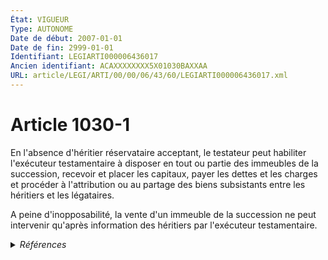```yaml
---
État: VIGUEUR
Type: AUTONOME
Date de début: 2007-01-01
Date de fin: 2999-01-01
Identifiant: LEGIARTI000006436017
Ancien identifiant: ACAXXXXXXXX5X01030BAXXAA
URL: article/LEGI/ARTI/00/00/06/43/60/LEGIARTI000006436017.xml
---
```


<h1>Article 1030-1</h1>

En l'absence d'héritier réservataire acceptant, le testateur peut habiliter
l'exécuteur testamentaire à disposer en tout ou partie des immeubles de la
succession, recevoir et placer les capitaux, payer les dettes et les charges et
procéder à l'attribution ou au partage des biens subsistants entre les héritiers
et les légataires.<br />

A peine d'inopposabilité, la vente d'un immeuble de la succession ne peut
intervenir qu'après information des héritiers par l'exécuteur testamentaire.


<details>
  <summary><em>Références</em></summary>

  <h2>Articles faisant référence à l'article</h2>
  
  <ul>
    <li>
      <a href="https://legal.tricoteuses.fr//redirection/LEGIARTI000033460699?vers=git&vers=legifrance">Code civil - article 1030-2 AUTONOME VIGUEUR, en vigueur depuis le 2017-11-01</a> CITATION source
    </li>
    <li>
      <a href="https://legal.tricoteuses.fr//redirection/LEGIARTI000006284853?vers=git&vers=legifrance">LOI n° 2006-728 du 23 juin 2006 portant réforme des successions et des libéralités - article 19 ENTIEREMENT_MODIF</a> CREATION cible
    </li>
    <li>
      <a href="https://legal.tricoteuses.fr//redirection/LEGIARTI000006434766?vers=git&vers=legifrance">Code civil - article 1031 AUTONOME VIGUEUR, en vigueur depuis le 2007-01-01</a> CITATION source
    </li>
    <li>
      <a href="https://legal.tricoteuses.fr//redirection/LEGIARTI000006436026?vers=git&vers=legifrance">Code civil - article 1030-2 AUTONOME MODIFIE, en vigueur du 2007-01-01 au 2017-11-01</a> CITATION source
    </li>
  </ul>
  
  <h2>Références faites par l'article</h2>
  
  <ul>
    <li>
      2006-06-23 CREATION source <a href="https://legal.tricoteuses.fr//redirection/LEGIARTI000006284853?vers=git&vers=legifrance">LOI n° 2006-728 du 23 juin 2006 portant réforme des successions et des libéralités - article 19 ENTIEREMENT_MODIF</a>
    </li>
    <li>
      2999-01-01 CITATION cible <a href="https://legal.tricoteuses.fr//redirection/LEGIARTI000033460699?vers=git&vers=legifrance">Code civil - article 1030-2 AUTONOME VIGUEUR, en vigueur depuis le 2017-11-01</a>
    </li>
    <li>
      2999-01-01 CITATION cible <a href="https://legal.tricoteuses.fr//redirection/LEGIARTI000006434766?vers=git&vers=legifrance">Code civil - article 1031 AUTONOME VIGUEUR, en vigueur depuis le 2007-01-01</a>
    </li>
    <li>
      CODIFICATION source Loi 1803-05-03
    </li>
  </ul>
</details>
